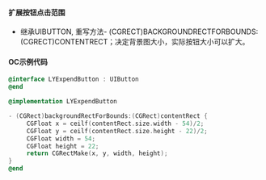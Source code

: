 #### 扩展按钮点击范围

- 继承UIBUTTON, 重写方法- (CGRECT)BACKGROUNDRECTFORBOUNDS:(CGRECT)CONTENTRECT；决定背景图大小，实际按钮大小可以扩大。

#### OC示例代码　
```Objective-C
@interface LYExpendButton : UIButton
@end

@implementation LYExpendButton

- (CGRect)backgroundRectForBounds:(CGRect)contentRect {
     CGFloat x = ceilf(contentRect.size.width - 54)/2;
     CGFloat y = ceilf(contentRect.size.height - 22)/2;
     CGFloat width = 54;
     CGFloat height = 22;
     return CGRectMake(x, y, width, height);
}
@end
```